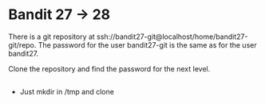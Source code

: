# Bandit 27 -> 28

There is a git repository at
ssh://bandit27-git@localhost/home/bandit27-git/repo. The password for the user
bandit27-git is the same as for the user bandit27.

Clone the repository and find the password for the next level.

##

- Just mkdir in /tmp and clone
